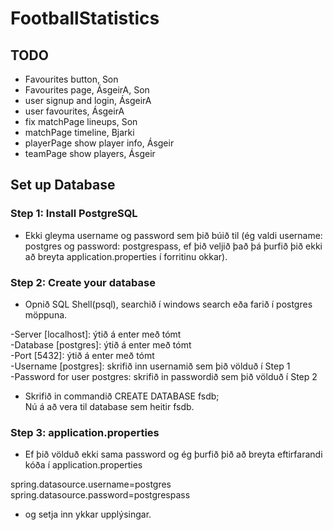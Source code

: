 # FootballStatistics

## TODO
- Favourites button, Son
- Favourites page, ÁsgeirA, Son
- user signup and login, ÁsgeirA
- user favourites, ÁsgeirA
- fix matchPage lineups, Son
- matchPage timeline, Bjarki
- playerPage show player info, Ásgeir
- teamPage show players, Ásgeir












## Set up Database

### Step 1: Install PostgreSQL
  - Ekki gleyma username og password sem þið búið til (ég valdi username: postgres og password: postgrespass,
    ef þið veljið það þá þurfið þið ekki að breyta application.properties í forritinu okkar).


### Step 2: Create your database
  - Opnið SQL Shell(psql), searchið í windows search eða farið í postgres möppuna.

  -Server [localhost]: ýtið á enter með tómt <br />
  -Database [postgres]: ýtið á enter með tómt <br />
  -Port [5432]: ýtið á enter með tómt <br />
  -Username [postgres]: skrifið inn usernamið sem þið völduð í Step 1 <br />
  -Password for user postgres: skrifið in passwordið sem þið völduð í Step 2 <br />

  - Skrifið in commandið CREATE DATABASE fsdb;<br />
    Nú á að vera til database sem heitir fsdb.

### Step 3: application.properties

  - Ef þið völduð ekki sama password og ég þurfið þið að breyta eftirfarandi kóða í application.properties
  
  spring.datasource.username=postgres <br />
  spring.datasource.password=postgrespass

  - og setja inn ykkar upplýsingar.
